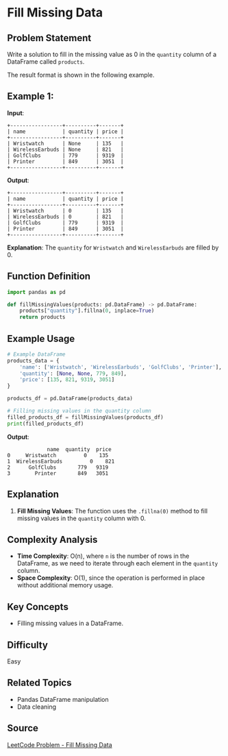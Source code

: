 # Fill Missing Data

## Problem Statement
Write a solution to fill in the missing value as 0 in the `quantity` column of a DataFrame called `products`.

The result format is shown in the following example.

## Example 1:

**Input**:
```
+-----------------+----------+-------+
| name            | quantity | price |
+-----------------+----------+-------+
| Wristwatch      | None     | 135   |
| WirelessEarbuds | None     | 821   |
| GolfClubs       | 779      | 9319  |
| Printer         | 849      | 3051  |
+-----------------+----------+-------+
```

**Output**:
```
+-----------------+----------+-------+
| name            | quantity | price |
+-----------------+----------+-------+
| Wristwatch      | 0        | 135   |
| WirelessEarbuds | 0        | 821   |
| GolfClubs       | 779      | 9319  |
| Printer         | 849      | 3051  |
+-----------------+----------+-------+
```

**Explanation**:
The `quantity` for `Wristwatch` and `WirelessEarbuds` are filled by 0.

## Function Definition
```python
import pandas as pd

def fillMissingValues(products: pd.DataFrame) -> pd.DataFrame:
    products["quantity"].fillna(0, inplace=True)
    return products
```

## Example Usage
```python
# Example DataFrame
products_data = {
    'name': ['Wristwatch', 'WirelessEarbuds', 'GolfClubs', 'Printer'],
    'quantity': [None, None, 779, 849],
    'price': [135, 821, 9319, 3051]
}

products_df = pd.DataFrame(products_data)

# Filling missing values in the quantity column
filled_products_df = fillMissingValues(products_df)
print(filled_products_df)
```

**Output**:
```
             name  quantity  price
0     Wristwatch         0    135
1  WirelessEarbuds         0    821
2      GolfClubs       779   9319
3        Printer       849   3051
```

## Explanation
1. **Fill Missing Values**: The function uses the `.fillna(0)` method to fill missing values in the `quantity` column with 0.

## Complexity Analysis
- **Time Complexity**: O(n), where `n` is the number of rows in the DataFrame, as we need to iterate through each element in the `quantity` column.
- **Space Complexity**: O(1), since the operation is performed in place without additional memory usage.

## Key Concepts
- Filling missing values in a DataFrame.

## Difficulty
Easy

## Related Topics
- Pandas DataFrame manipulation
- Data cleaning

## Source
[LeetCode Problem - Fill Missing Data](https://leetcode.com/problems/fill-missing-data/description/?envType=study-plan-v2&envId=introduction-to-pandas&lang=pythondata)
